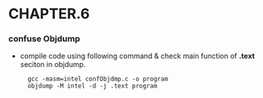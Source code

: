 # CHAPTER.6

### confuse Objdump 
- compile code using following command & check main function of **.text** seciton in objdump. 
  ```
    gcc -masm=intel confObjdmp.c -o program
    objdump -M intel -d -j .text program 
  ```
